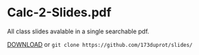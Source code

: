 # Calc-2-Slides.pdf
All class slides avalable in a single searchable pdf.

[DOWNLOAD](https://github.com/sketchsnipe/slides/raw/master/slides.pdf) or `` git clone https://github.com/173duprot/slides/ ``
